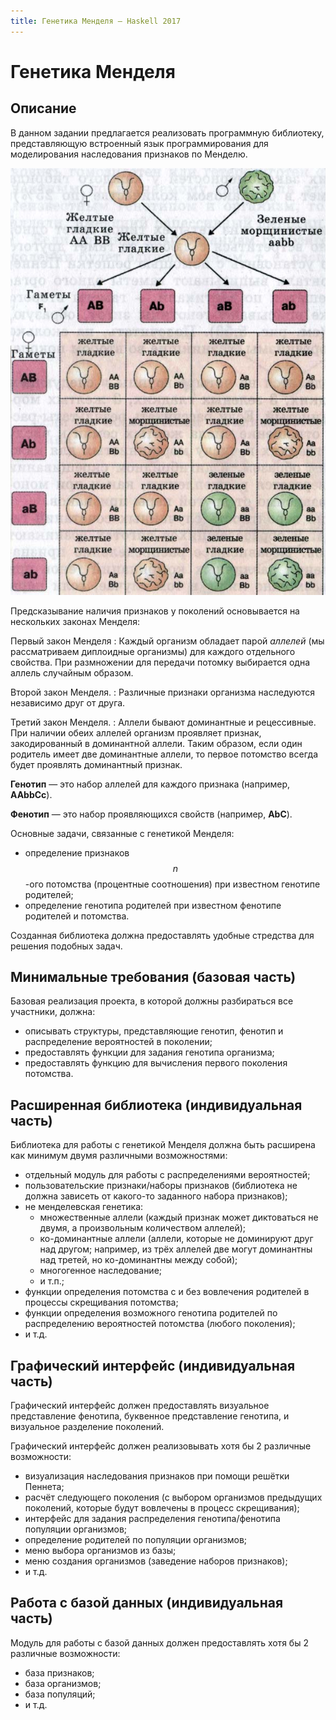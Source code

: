 ```yaml
---
title: Генетика Менделя — Haskell 2017
---
```


<script src="https://cdn.mathjax.org/mathjax/latest/MathJax.js?config=TeX-AMS-MML_HTMLorMML" type="text/javascript"></script>

Генетика Менделя
================

Описание
--------

В данном задании предлагается реализовать программную библиотеку, представляющую
встроенный язык программирования для моделирования наследования признаков
по Менделю.

![Независимое наследование признаков.](images/mendel.jpg)

Предсказывание наличия признаков у поколений основывается на нескольких законах Менделя:

Первый закон Менделя
: Каждый организм обладает парой *аллелей* (мы рассматриваем диплоидные организмы) для каждого
  отдельного свойства. При размножении для передачи потомку выбирается одна аллель случайным образом.

Второй закон Менделя.
: Различные признаки организма наследуются независимо друг от друга.

Третий закон Менделя.
: Аллели бывают доминантные и рецессивные. При наличии обеих аллелей организм проявляет признак,
  закодированный в доминантной аллели. Таким образом, если один родитель имеет две доминантные
  аллели, то первое потомство всегда будет проявлять доминантный признак.

**Генотип** — это набор аллелей для каждого признака (например, **AAbbCc**).

**Фенотип** — это набор проявляющихся свойств (например, **AbC**).

Основные задачи, связанные с генетикой Менделя:

- определение признаков $$n$$-ого потомства (процентные соотношения) при известном генотипе родителей;
- определение генотипа родителей при известном фенотипе родителей и потомства.

Созданная библиотека должна предоставлять удобные стредства для решения подобных задач.

Минимальные требования (базовая часть)
--------------------------------------

Базовая реализация проекта, в которой должны разбираться все участники, должна:

- описывать структуры, представляющие генотип, фенотип и распределение вероятностей в поколении;
- предоставлять функции для задания генотипа организма;
- предоставлять функцию для вычисления первого поколения потомства.

Расширенная библиотека (индивидуальная часть)
---------------------------------------------

Библиотека для работы с генетикой Менделя должна быть расширена как минимум
двумя различными возможностями:

- отдельный модуль для работы с распределениями вероятностей;
- пользовательские признаки/наборы признаков (библиотека не должна зависеть от какого-то заданного набора признаков);
- не менделевская генетика:
  - множественные аллели (каждый признак может диктоваться не двумя, а произвольным количеством аллелей);
  - ко-доминантные аллели (аллели, которые не доминируют друг над другом; например, из трёх аллелей две могут доминантны над третей, но ко-доминантны между собой);
  - многогенное наследование;
  - и т.п.;
- функции определения потомства с и без вовлечения родителей в процессы скрещивания потомства;
- функции определения возможного генотипа родителей по распределению вероятностей потомства (любого поколения);
- и т.д.

Графический интерфейс (индивидуальная часть)
--------------------------------------------

Графический интерфейс должен предоставлять визуальное представление фенотипа,
буквенное представление генотипа, и визуальное разделение поколений.

Графический интерфейс должен реализовывать хотя бы 2 различные возможности:

- визуализация наследования признаков при помощи решётки Пеннета;
- расчёт следующего поколения (с выбором организмов предыдущих поколений, которые будут вовлечены в процесс скрещивания);
- интерфейс для задания распределения генотипа/фенотипа популяции организмов;
- определение родителей по популяции организмов;
- меню выбора организмов из базы;
- меню создания организмов (заведение наборов признаков);
- и т.д.

Работа с базой данных (индивидуальная часть)
--------------------------------------------

Модуль для работы с базой данных должен предоставлять хотя бы 2 различные возможности:

- база признаков;
- база организмов;
- база популяций;
- и т.д.
